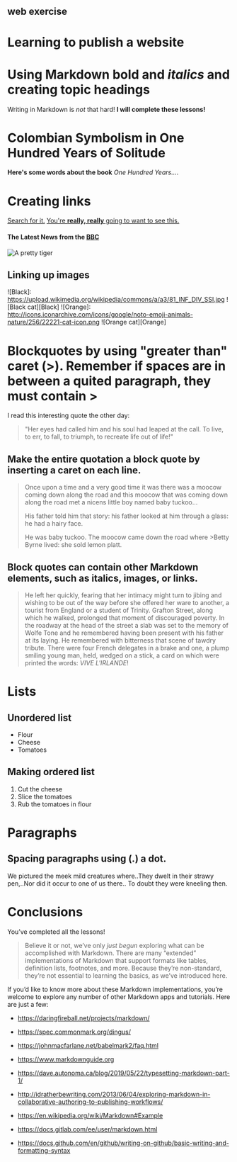## <Malloy>web exercise
# Learning to publish a website
# Using Markdown **bold** and *italics* and creating topic headings
Writing in Markdown is *not* that hard!
**I will complete these lessons!**

# Colombian Symbolism in One Hundred Years of Solitude
**Here's some words about the book** *One Hundred Years...*.

# Creating links 
[Search for it.](www.google.com)
[You're **really, really** going to want to see this.](www.dailykitten.com)
#### The Latest News from the [BBC](www.bbc.com/news)
![A pretty tiger](https://upload.wikimedia.org/wikipedia/commons/5/56/Tiger.50.jpg)
## Linking up images
![Black]: https://upload.wikimedia.org/wikipedia/commons/a/a3/81_INF_DIV_SSI.jpg
![Black cat][Black]
![Orange]: http://icons.iconarchive.com/icons/google/noto-emoji-animals-nature/256/22221-cat-icon.png
![Orange cat][Orange]

# Blockquotes by using "greater than" caret (>). Remember if spaces are in between a quited paragraph, they must contain >
I read this interesting quote the other day:

>"Her eyes had called him and his soul had leaped at the call. To live, to err, to fall, to triumph, to recreate life out of life!"

## Make the entire quotation a block quote by inserting a caret on each line.
>Once upon a time and a very good time it was there was a moocow coming down along the road and this moocow that was coming down along the road met a nicens little boy named baby tuckoo...
>
>His father told him that story: his father looked at him through a glass: he had a hairy face.
>
>He was baby tuckoo. The moocow came down the road where >Betty Byrne lived: she sold lemon platt.

## Block quotes can contain other Markdown elements, such as italics, images, or links.
>He left her quickly, fearing that her intimacy might turn to jibing and wishing to be out of the way before she offered her ware to another, a tourist from England or a student of Trinity. Grafton Street, along which he walked, prolonged that moment of discouraged poverty. In the roadway at the head of the street a slab was set to the memory of Wolfe Tone and he remembered having been present with his father at its laying. He remembered with bitterness that scene of tawdry tribute. There were four French delegates in a brake and one, a plump smiling young man, held, wedged on a stick, a card on which were printed the words: *VIVE L'IRLANDE*!

# Lists
## Unordered list
- Flour
- Cheese
- Tomatoes
## Making ordered list
1. Cut the cheese 
2. Slice the tomatoes
3. Rub the tomatoes in flour

# Paragraphs
## Spacing paragraphs using  (.) a dot. 
We pictured the meek mild creatures where..They dwelt in their strawy pen,..Nor did it occur to one of us there..
To doubt they were kneeling then.

# Conclusions
You’ve completed all the lessons!

>Believe it or not, we’ve only *just begun* exploring what can be accomplished with Markdown. There are many “extended” implementations of Markdown that support formats like tables, definition lists, footnotes, and more. Because they’re non-standard, they’re not essential to learning the basics, as we’ve introduced here.

If you’d like to know more about these Markdown implementations, you’re welcome to explore any number of other Markdown apps and tutorials. Here are just a few:

- https://daringfireball.net/projects/markdown/

- https://spec.commonmark.org/dingus/

- https://johnmacfarlane.net/babelmark2/faq.html

- https://www.markdownguide.org

- https://dave.autonoma.ca/blog/2019/05/22/typesetting-markdown-part-1/

- http://idratherbewriting.com/2013/06/04/exploring-markdown-in-collaborative-authoring-to-publishing-workflows/

- https://en.wikipedia.org/wiki/Markdown#Example

- https://docs.gitlab.com/ee/user/markdown.html

- https://docs.github.com/en/github/writing-on-github/basic-writing-and-formatting-syntax














